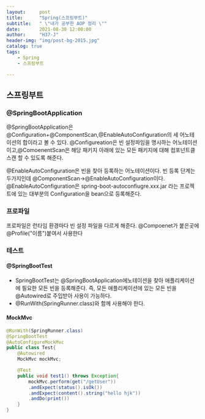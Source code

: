 ```yaml
---
layout:     post
title:      "Spring(스프링부트)"
subtitle:   " \"내가 공부한 AOP 정리 \""
date:       2021-08-30 12:00:00
author:     "H37-J"
header-img: "img/post-bg-2015.jpg"
catalog: true
tags:
    - Spring
    - 스프링부트

---
```



## 스프링부트

### @SpringBootApplication
@SpringBootApplication은 @Configuration+@ComponentScan,@EnableAutoConfiguration의 세 어노테이션의 합이라고 볼 수 있다.
@Configureation은 빈 설정파임을 명시하는 어노테이션이고,@ComoenentScan은 해당 패키지 아래에 있는 모든 패키지에 대해 컴포넌트클 스캔 할 수 있도록 해준다.

@EnableAutoConfiguration은 빈을 찾아 등록하는 어노테이션이다.
빈 등록 단계는 두가지인데 @ComponentScan->@EnableAutoConfiguration이다.
@EnableAutoConfiguration은 spring-boot-autoconfiugre.xxx.jar 라는 프로젝트에 있는 대부분의 Configuration을 bean으로 등록해준다.

### 프로파일
프로파일은 런타임 환경마다 빈 설정 파일을 다르게 해준다.
@Compoenet가 붙은곳에 @Profile("이름")붙여서 사용한다

### 테스트

#### @SpringBootTest
* SpringBootTest는 @SpringBootApplication에노테이션을 찾아 애플리케이션에 필요한 모든 빈을 등록해준다. 즉, 모든 애플리케이션에 있는 모든 빈을 @Autowired로 주입받아 사용이 가능하다.
* @RunWith(SpringRunner.class)와 함께 사용해야 한다.

#### MockMvc
```java
@RunWith(SpringRunner.class)
@SpringBootTest
@AutoConfigureMockMvc
public class Test{
    @Autowired
    MockMvc mockMvc;

    @Test
    public void test1() throws Exception{
        mockMvc.perform(get("/getUser"))
        .andExpect(status().isOk())
        .andExpect(content().string("hello hjk"))
        .andDo(print())
    }
}
```